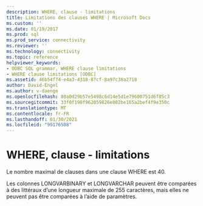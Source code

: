 ```yaml
---
description: WHERE, clause - limitations
title: Limitations des clauses WHERE | Microsoft Docs
ms.custom: ''
ms.date: 01/19/2017
ms.prod: sql
ms.prod_service: connectivity
ms.reviewer: ''
ms.technology: connectivity
ms.topic: reference
helpviewer_keywords:
- ODBC SQL grammar, WHERE clause limitations
- WHERE clause limitations [ODBC]
ms.assetid: 46b54f74-e4a3-4318-87cf-8a97c38a2718
author: David-Engel
ms.author: v-daenge
ms.openlocfilehash: 80a0d29b57e5498c6d14e5d1e79600751d6f85c3
ms.sourcegitcommit: 33f0f190f962059826e002be165a2bef4f9e350c
ms.translationtype: MT
ms.contentlocale: fr-FR
ms.lasthandoff: 01/30/2021
ms.locfileid: "99176508"
---
```

# <a name="where-clause-limitations"></a>WHERE, clause - limitations
Le nombre maximal de clauses dans une clause WHERE est 40.  
  
 Les colonnes LONGVARBINARY et LONGVARCHAR peuvent être comparées à des littéraux d’une longueur maximale de 255 caractères, mais elles ne peuvent pas être comparées à l’aide de paramètres.
